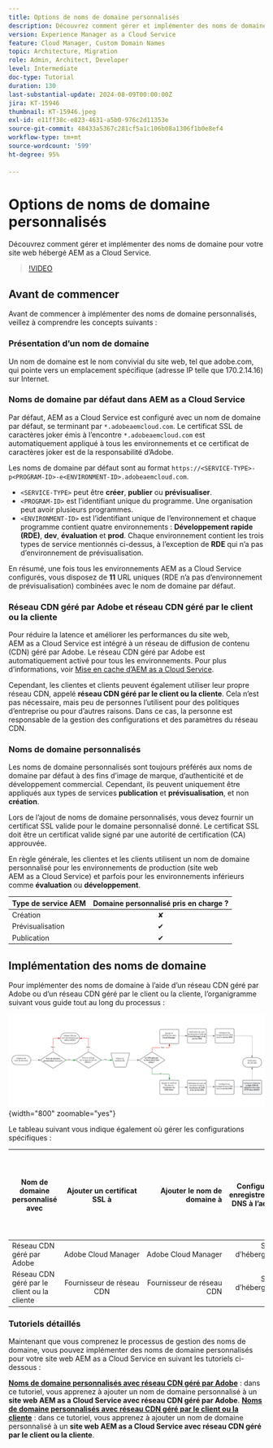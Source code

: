 ```yaml
---
title: Options de noms de domaine personnalisés
description: Découvrez comment gérer et implémenter des noms de domaine personnalisés pour votre site web hébergé AEM as a Cloud Service.
version: Experience Manager as a Cloud Service
feature: Cloud Manager, Custom Domain Names
topic: Architecture, Migration
role: Admin, Architect, Developer
level: Intermediate
doc-type: Tutorial
duration: 130
last-substantial-update: 2024-08-09T00:00:00Z
jira: KT-15946
thumbnail: KT-15946.jpeg
exl-id: e11ff38c-e823-4631-a5b0-976c2d11353e
source-git-commit: 48433a5367c281cf5a1c106b08a1306f1b0e8ef4
workflow-type: tm+mt
source-wordcount: '599'
ht-degree: 95%

---
```


# Options de noms de domaine personnalisés

Découvrez comment gérer et implémenter des noms de domaine pour votre site web hébergé AEM as a Cloud Service.

>[!VIDEO](https://video.tv.adobe.com/v/3432632?quality=12&learn=on)

## Avant de commencer

Avant de commencer à implémenter des noms de domaine personnalisés, veillez à comprendre les concepts suivants :

### Présentation d’un nom de domaine

Un nom de domaine est le nom convivial du site web, tel que adobe.com, qui pointe vers un emplacement spécifique (adresse IP telle que 170.2.14.16) sur Internet.

### Noms de domaine par défaut dans AEM as a Cloud Service

Par défaut, AEM as a Cloud Service est configuré avec un nom de domaine par défaut, se terminant par `*.adobeaemcloud.com`. Le certificat SSL de caractères joker émis à l’encontre `*.adobeaemcloud.com` est automatiquement appliqué à tous les environnements et ce certificat de caractères joker est de la responsabilité d’Adobe.

Les noms de domaine par défaut sont au format `https://<SERVICE-TYPE>-p<PROGRAM-ID>-e<ENVIRONMENT-ID>.adobeaemcloud.com`.

- `<SERVICE-TYPE>` peut être **créer**, **publier** ou **prévisualiser**.
- `<PROGRAM-ID>` est l’identifiant unique du programme. Une organisation peut avoir plusieurs programmes.
- `<ENVIRONMENT-ID>` est l’identifiant unique de l’environnement et chaque programme contient quatre environnements : **Développement rapide (RDE)**, **dev**, **évaluation** et **prod**. Chaque environnement contient les trois types de service mentionnés ci-dessus, à l’exception de **RDE** qui n’a pas d’environnement de prévisualisation.

En résumé, une fois tous les environnements AEM as a Cloud Service configurés, vous disposez de **11** URL uniques (RDE n’a pas d’environnement de prévisualisation) combinées avec le nom de domaine par défaut.

### Réseau CDN géré par Adobe et réseau CDN géré par le client ou la cliente

Pour réduire la latence et améliorer les performances du site web, AEM as a Cloud Service est intégré à un réseau de diffusion de contenu (CDN) géré par Adobe. Le réseau CDN géré par Adobe est automatiquement activé pour tous les environnements. Pour plus d’informations, voir [Mise en cache d’AEM as a Cloud Service](../caching/overview.md).

Cependant, les clientes et clients peuvent également utiliser leur propre réseau CDN, appelé **réseau CDN géré par le client ou la cliente**. Cela n’est pas nécessaire, mais peu de personnes l’utilisent pour des politiques d’entreprise ou pour d’autres raisons. Dans ce cas, la personne est responsable de la gestion des configurations et des paramètres du réseau CDN.

### Noms de domaine personnalisés

Les noms de domaine personnalisés sont toujours préférés aux noms de domaine par défaut à des fins d’image de marque, d’authenticité et de développement commercial. Cependant, ils peuvent uniquement être appliqués aux types de services **publication** et **prévisualisation**, et non **création**.

Lors de l’ajout de noms de domaine personnalisés, vous devez fournir un certificat SSL valide pour le domaine personnalisé donné. Le certificat SSL doit être un certificat valide signé par une autorité de certification (CA) approuvée.

En règle générale, les clientes et les clients utilisent un nom de domaine personnalisé pour les environnements de production (site web AEM as a Cloud Service) et parfois pour les environnements inférieurs comme **évaluation** ou **développement**.

| Type de service AEM | Domaine personnalisé pris en charge ? |
|---------------------|:-----------------------:|
| Création | ✘ |
| Prévisualisation | ✔ |
| Publication | ✔ |

## Implémentation des noms de domaine

Pour implémenter des noms de domaine à l’aide d’un réseau CDN géré par Adobe ou d’un réseau CDN géré par le client ou la cliente, l’organigramme suivant vous guide tout au long du processus :

![Organigramme de gestion des noms de domaine](./assets/domain-name-management-flowchart.png){width="800" zoomable="yes"}

Le tableau suivant vous indique également où gérer les configurations spécifiques :

| Nom de domaine personnalisé avec | Ajouter un certificat SSL à | Ajouter le nom de domaine à | Configurer les enregistrements DNS à l’adresse | Vous avez besoin d’une règle de réseau CDN de validation d’en-tête HTTP ? |
|---------------------|:-----------------------:|-----------------------:|-----------------------:|-----------------------:|
| Réseau CDN géré par Adobe | Adobe Cloud Manager | Adobe Cloud Manager | Service d’hébergement DNS | ✘ |
| Réseau CDN géré par le client ou la cliente | Fournisseur de réseau CDN | Fournisseur de réseau CDN | Service d’hébergement DNS | ✔ |

### Tutoriels détaillés

Maintenant que vous comprenez le processus de gestion des noms de domaine, vous pouvez implémenter des noms de domaine personnalisés pour votre site web AEM as a Cloud Service en suivant les tutoriels ci-dessous :

**[Noms de domaine personnalisés avec réseau CDN géré par Adobe](./custom-domain-name-with-adobe-managed-cdn.md)** : dans ce tutoriel, vous apprenez à ajouter un nom de domaine personnalisé à un **site web AEM as a Cloud Service avec réseau CDN géré par Adobe**.
**[Noms de domaine personnalisés avec réseau CDN géré par le client ou la cliente](./custom-domain-names-with-customer-managed-cdn.md)** : dans ce tutoriel, vous apprenez à ajouter un nom de domaine personnalisé à un **site web AEM as a Cloud Service avec réseau CDN géré par le client ou la cliente**.
